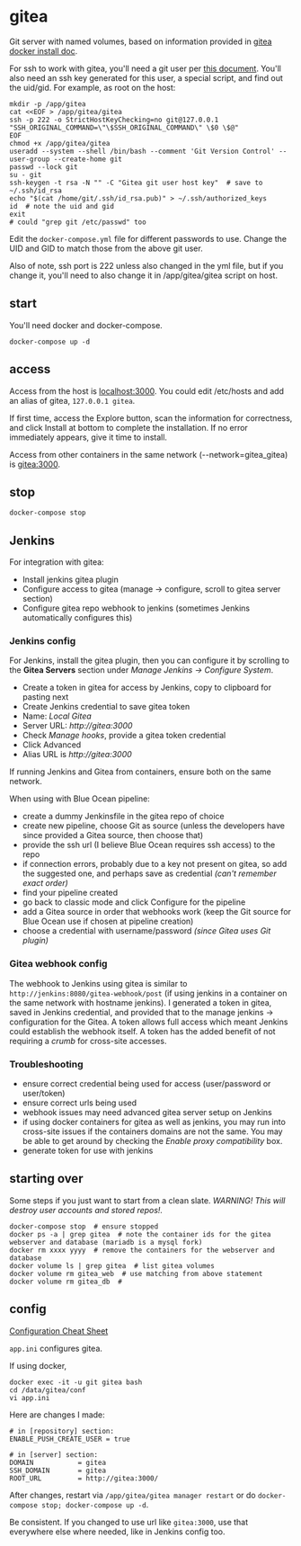 # gitea

Git server with named volumes, based on information provided in [gitea docker install doc](https://docs.gitea.io/en-us/install-with-docker/).

For ssh to work with gitea, you'll need a git user per [this document](https://docs.gitea.io/en-us/install-from-binary/#prepare-environment). You'll also need an ssh key generated for this user, a special script, and find out the uid/gid. For example, as root on the host:

```
mkdir -p /app/gitea
cat <<EOF > /app/gitea/gitea
ssh -p 222 -o StrictHostKeyChecking=no git@127.0.0.1 "SSH_ORIGINAL_COMMAND=\"\$SSH_ORIGINAL_COMMAND\" \$0 \$@"
EOF
chmod +x /app/gitea/gitea
useradd --system --shell /bin/bash --comment 'Git Version Control' --user-group --create-home git
passwd --lock git
su - git
ssh-keygen -t rsa -N "" -C "Gitea git user host key"  # save to ~/.ssh/id_rsa
echo "$(cat /home/git/.ssh/id_rsa.pub)" > ~/.ssh/authorized_keys
id  # note the uid and gid
exit
# could "grep git /etc/passwd" too
```

Edit the `docker-compose.yml` file for different passwords to use. Change the UID and GID to match those from the above git user.

Also of note, ssh port is 222 unless also changed in the yml file, but if you change it, you'll need to also change it in /app/gitea/gitea script on host.

## start
You'll need docker and docker-compose.

```
docker-compose up -d
```

## access
Access from the host is [localhost:3000](http://localhost:3000).  You could edit /etc/hosts and add an alias of gitea, `127.0.0.1 gitea`.

If first time, access the Explore button, scan the information for correctness, and click Install at bottom to complete the installation. If no error immediately appears, give it time to install.

Access from other containers in the same network (--network=gitea_gitea) is [gitea:3000](http://gitea:3000).

## stop
```
docker-compose stop
```

## Jenkins
For integration with gitea:

- Install jenkins gitea plugin
- Configure access to gitea (manage -> configure, scroll to gitea server section)
- Configure gitea repo webhook to jenkins (sometimes Jenkins automatically configures this)

### Jenkins config
For Jenkins, install the gitea plugin, then you can configure it by scrolling to the **Gitea Servers** section under _Manage Jenkins -> Configure System_. 

- Create a token in gitea for access by Jenkins, copy to clipboard for pasting next
- Create Jenkins credential to save gitea token
- Name: _Local Gitea_
- Server URL: _http://gitea:3000_
- Check _Manage hooks_, provide a gitea token credential
- Click Advanced
- Alias URL is _http://gitea:3000_

If running Jenkins and Gitea from containers, ensure both on the same network.

When using with Blue Ocean pipeline:

- create a dummy Jenkinsfile in the gitea repo of choice
- create new pipeline, choose Git as source (unless the developers have since provided a Gitea source, then choose that)
- provide the ssh url (I believe Blue Ocean requires ssh access) to the repo
- if connection errors, probably due to a key not present on gitea, so add the suggested one, and perhaps save as credential _(can't remember exact order)_
- find your pipeline created
- go back to classic mode and click Configure for the pipeline
- add a Gitea source in order that webhooks work (keep the Git source for Blue Ocean use if chosen at pipeline creation)
- choose a credential with username/password _(since Gitea uses Git plugin)_

### Gitea webhook config
The webhook to Jenkins using gitea is similar to `http://jenkins:8080/gitea-webhook/post` (if using jenkins in a container on the same network with hostname jenkins). I generated a token in gitea, saved in Jenkins credential, and provided that to the manage jenkins -> configuration for the Gitea. A token allows full access which meant Jenkins could establish the webhook itself. A token has the added benefit of not requiring a _crumb_ for cross-site accesses.

### Troubleshooting

- ensure correct credential being used for access (user/password or user/token)
- ensure correct urls being used
- webhook issues may need advanced gitea server setup on Jenkins 
- if using docker containers for gitea as well as jenkins, you may run into cross-site issues if the containers domains are not the same. You may be able to get around by checking the _Enable proxy compatibility_ box.
- generate token for use with jenkins

## starting over
Some steps if you just want to start from a clean slate. _WARNING! This will destroy user accounts and stored repos!._

```
docker-compose stop  # ensure stopped
docker ps -a | grep gitea  # note the container ids for the gitea webserver and database (mariadb is a mysql fork)
docker rm xxxx yyyy  # remove the containers for the webserver and database
docker volume ls | grep gitea  # list gitea volumes
docker volume rm gitea_web  # use matching from above statement
docker volume rm gitea_db  # 

```

## config
[Configuration Cheat Sheet](https://docs.gitea.io/en-us/config-cheat-sheet/)

`app.ini` configures gitea. 

If using docker, 

```
docker exec -it -u git gitea bash
cd /data/gitea/conf
vi app.ini
```

Here are changes I made:

```
# in [repository] section:
ENABLE_PUSH_CREATE_USER = true

# in [server] section:
DOMAIN           = gitea
SSH_DOMAIN       = gitea
ROOT_URL         = http://gitea:3000/
```

After changes, restart via `/app/gitea/gitea manager restart` or do `docker-compose stop; docker-compose up -d`.

Be consistent. If you changed to use url like `gitea:3000`, use that everywhere else where needed, like in Jenkins config too.


